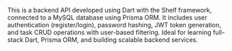 This is a backend API developed using Dart with the Shelf framework, connected to a MySQL database using Prisma ORM. It includes user authentication (register/login), password hashing, JWT token generation, and task CRUD operations with user-based filtering. Ideal for learning full-stack Dart, Prisma ORM, and building scalable backend services.